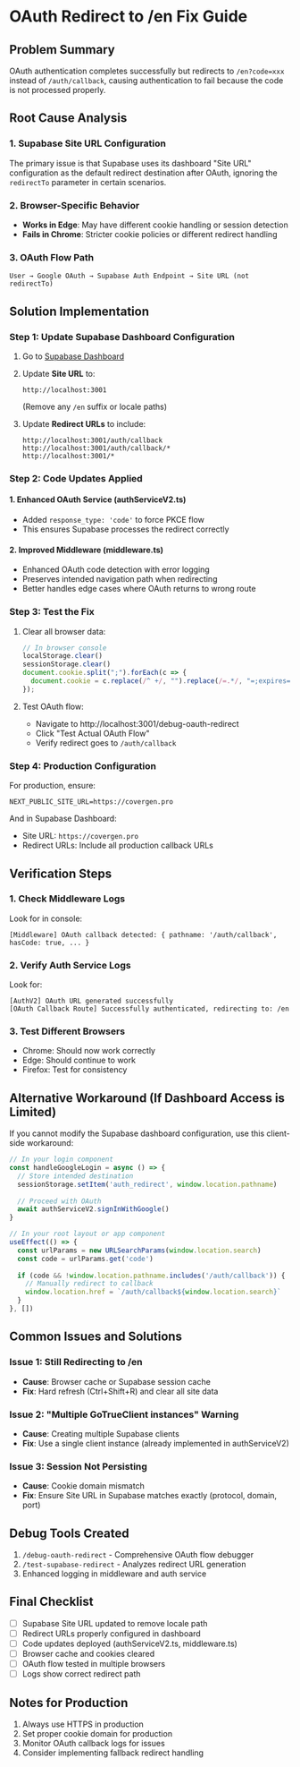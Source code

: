 # OAuth Redirect to /en Fix Guide

## Problem Summary
OAuth authentication completes successfully but redirects to `/en?code=xxx` instead of `/auth/callback`, causing authentication to fail because the code is not processed properly.

## Root Cause Analysis

### 1. Supabase Site URL Configuration
The primary issue is that Supabase uses its dashboard "Site URL" configuration as the default redirect destination after OAuth, ignoring the `redirectTo` parameter in certain scenarios.

### 2. Browser-Specific Behavior
- **Works in Edge**: May have different cookie handling or session detection
- **Fails in Chrome**: Stricter cookie policies or different redirect handling

### 3. OAuth Flow Path
```
User → Google OAuth → Supabase Auth Endpoint → Site URL (not redirectTo)
```

## Solution Implementation

### Step 1: Update Supabase Dashboard Configuration

1. Go to [Supabase Dashboard](https://app.supabase.com/project/exungkcoaihcemcmhqdr/auth/url-configuration)

2. Update **Site URL** to:
   ```
   http://localhost:3001
   ```
   (Remove any `/en` suffix or locale paths)

3. Update **Redirect URLs** to include:
   ```
   http://localhost:3001/auth/callback
   http://localhost:3001/auth/callback/*
   http://localhost:3001/*
   ```

### Step 2: Code Updates Applied

#### 1. Enhanced OAuth Service (authServiceV2.ts)
- Added `response_type: 'code'` to force PKCE flow
- This ensures Supabase processes the redirect correctly

#### 2. Improved Middleware (middleware.ts)
- Enhanced OAuth code detection with error logging
- Preserves intended navigation path when redirecting
- Better handles edge cases where OAuth returns to wrong route

### Step 3: Test the Fix

1. Clear all browser data:
   ```javascript
   // In browser console
   localStorage.clear()
   sessionStorage.clear()
   document.cookie.split(";").forEach(c => {
     document.cookie = c.replace(/^ +/, "").replace(/=.*/, "=;expires=" + new Date().toUTCString() + ";path=/");
   });
   ```

2. Test OAuth flow:
   - Navigate to http://localhost:3001/debug-oauth-redirect
   - Click "Test Actual OAuth Flow"
   - Verify redirect goes to `/auth/callback`

### Step 4: Production Configuration

For production, ensure:
```env
NEXT_PUBLIC_SITE_URL=https://covergen.pro
```

And in Supabase Dashboard:
- Site URL: `https://covergen.pro`
- Redirect URLs: Include all production callback URLs

## Verification Steps

### 1. Check Middleware Logs
Look for in console:
```
[Middleware] OAuth callback detected: { pathname: '/auth/callback', hasCode: true, ... }
```

### 2. Verify Auth Service Logs
Look for:
```
[AuthV2] OAuth URL generated successfully
[OAuth Callback Route] Successfully authenticated, redirecting to: /en
```

### 3. Test Different Browsers
- Chrome: Should now work correctly
- Edge: Should continue to work
- Firefox: Test for consistency

## Alternative Workaround (If Dashboard Access is Limited)

If you cannot modify the Supabase dashboard configuration, use this client-side workaround:

```typescript
// In your login component
const handleGoogleLogin = async () => {
  // Store intended destination
  sessionStorage.setItem('auth_redirect', window.location.pathname)
  
  // Proceed with OAuth
  await authServiceV2.signInWithGoogle()
}

// In your root layout or app component
useEffect(() => {
  const urlParams = new URLSearchParams(window.location.search)
  const code = urlParams.get('code')
  
  if (code && !window.location.pathname.includes('/auth/callback')) {
    // Manually redirect to callback
    window.location.href = `/auth/callback${window.location.search}`
  }
}, [])
```

## Common Issues and Solutions

### Issue 1: Still Redirecting to /en
- **Cause**: Browser cache or Supabase session cache
- **Fix**: Hard refresh (Ctrl+Shift+R) and clear all site data

### Issue 2: "Multiple GoTrueClient instances" Warning
- **Cause**: Creating multiple Supabase clients
- **Fix**: Use a single client instance (already implemented in authServiceV2)

### Issue 3: Session Not Persisting
- **Cause**: Cookie domain mismatch
- **Fix**: Ensure Site URL in Supabase matches exactly (protocol, domain, port)

## Debug Tools Created

1. `/debug-oauth-redirect` - Comprehensive OAuth flow debugger
2. `/test-supabase-redirect` - Analyzes redirect URL generation
3. Enhanced logging in middleware and auth service

## Final Checklist

- [ ] Supabase Site URL updated to remove locale path
- [ ] Redirect URLs properly configured in dashboard
- [ ] Code updates deployed (authServiceV2.ts, middleware.ts)
- [ ] Browser cache and cookies cleared
- [ ] OAuth flow tested in multiple browsers
- [ ] Logs show correct redirect path

## Notes for Production

1. Always use HTTPS in production
2. Set proper cookie domain for production
3. Monitor OAuth callback logs for issues
4. Consider implementing fallback redirect handling